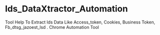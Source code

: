 # Ids_DataXtractor_Automation
Tool Help To Extract Ids Data Like Access_token, Cookies, Business Token, Fb_dtsg_jazoest_lsd . Chrome Automation Tool 
